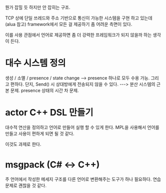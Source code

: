 뭔가 잡힐 듯 하지만 안 잡히는 구조. 

TCP 상에 단일 쓰레드와 주소 기반으로 통신이 가능한 시스템을 구현 하고 있는데 (alua 참고) 
framework에서 모든 걸 제공하기 좀 어려운 측면이 있다. 

이를 사용 관점에서 언어로 제공하면 좀 더 강력한 프레임워크가 되지 않을까 하는 생각이 든다. 


# 대수 시스템 정의 

생성 / 소멸 / presence / state change --> presence 하나로 모두 수용 가능. 그리고 편하다. 
단지, Send() 시 상대방에게 전송되지 않을 수 있다. ---> 분산 시스템의 근본 문제. presence 상태의 시간 차 문제.  

# actor C++ DSL 만들기 

대수적 연산을 정의하고 언어로 만들어 실행 할 수 있게 한다. 
MPL을 사용해서 언어를 만들고 사용이 편하게 되면 될 것 같다. 

이것도 과제로 한다.  


# msgpack (C# <-> C++) 

주 언어에서 작성한 메세지 구조를 다른 언어로 변환해주는 도구가 하나 필요하다. 
연습 문제로 괜찮을 것 같다. 

